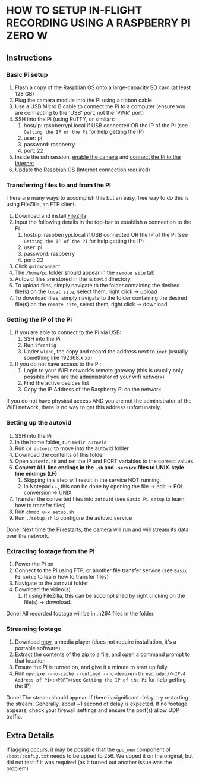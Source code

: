# HOW TO SETUP IN-FLIGHT RECORDING USING A RASPBERRY PI ZERO W

## Instructions

### Basic Pi setup

1. Flash a copy of the Raspbian OS onto a large-capacity SD card (at least 128 GB)
1. Plug the camera module into the Pi using a ribbon cable
1. Use a USB Micro B cable to connect the Pi to a computer (ensure you are connecting to the 'USB' port, not the 'PWR' port)
1. SSH into the Pi (using PuTTY, or similar):
    1. host/ip: raspberrypi.local if USB connected OR the IP of the Pi (see `Getting the IP of the Pi` for help getting the IP)
    1. user: pi
    1. password: raspberry
    1. port: 22
1. Inside the ssh session, [enable the camera](https://www.raspberrypi.org/documentation/configuration/camera.md) and [connect the Pi to the Internet](https://www.raspberrypi.org/documentation/configuration/wireless/wireless-cli.md)
1. Update the [Raspbian OS](https://www.raspberrypi.org/documentation/raspbian/updating.md) (Internet connection required)

### Transferring files to and from the PI

There are many ways to accomplish this but an easy, free way to do this is using FileZilla, an FTP client.

1. Download and install [FileZilla](https://filezilla-project.org/)
1. Input the following details in the top-bar to establish a connection to the Pi
    1. host/ip: raspberrypi.local if USB connected OR the IP of the Pi (see `Getting the IP of the Pi` for help getting the IP)
    1. user: pi
    1. password: raspberry
    1. port: 22
1. Click `quickconnect`
1. The `/home/pi` folder should appear in the `remote site` tab
1. Autovid files are stored in the `autovid` directory.
1. To upload files, simply navigate to the folder containing the desired file(s) on the `local site`, select them, right click -> upload
1. To download files, simply navigate to the folder containing the desired file(s) on the `remote site`, select them, right click -> download

### Getting the IP of the Pi

1. If you are able to connect to the Pi via USB:
	1. SSH into the Pi
	1. Run `ifconfig`
	1. Under `wlan0`, the copy and record the address next to `inet` (usually something like 192.168.x.xx)
1. If you do not have access to the Pi:
	1. Login to your WiFi network's remote gateway (this is usually only possible if you are the administrator of your wifi network)
	1. Find the active devices list
	1. Copy the IP Address of the Raspberry Pi on the network.
	
If you do not have physical access AND you are not the administrator of the WiFi network, there is no way to get this address unfortunately.

### Setting up the autovid

1. SSH into the Pi
1. In the home folder, run `mkdir autovid`
1. Run `cd autovid` to move into the autovid folder
1. Download the contents of this folder
1. Open `autovid.sh` and set the IP and PORT variables to the correct values
1. __Convert ALL line endings in the `.sh` and `.service` files to UNIX-style line endings (LF)__
	1. Skipping this step will result in the service NOT running.
	1. In Notepad++, this can be done by opening the file -> edit -> EOL conversion -> UNIX
1. Transfer the converted files into `autovid` (see `Basic Pi setup` to learn how to transfer files)
1. Run `chmod u+x setup.sh`
1. Run `./setup.sh` to configure the autovid service

Done! Next time the Pi restarts, the camera will run and will stream its data over the network.

### Extracting footage from the Pi

1. Power the Pi on
1. Connect to the Pi using FTP, or another file transfer service (see `Basic Pi setup` to learn how to transfer files)
1. Navigate to the `autovid` folder
1. Download the video(s)
	1. If using FileZilla, this can be accomplished by right clicking on the file(s) -> download.

Done! All recorded footage will be in .h264 files in the folder. 

### Streaming footage

1. Download [mpv](https://mpv.io/), a media player (does not require installation, it's a portable software)
1. Extract the contents of the zip to a file, and open a command prompt to that location
1. Ensure the Pi is turned on, and give it a minute to start up fully
1. Run `mpv.exe --no-cache --untimed --no-demuxer-thread udp://<IPv4 Address of Pi>:<PORT>`(see `Getting the IP of the Pi` for help getting the IP)

Done! The stream should appear. If there is significant delay, try restarting the stream. Generally, about ~1 second of delay is expected. If no footage appears, check your firewall settings and ensure the port(s) allow UDP traffic.

## Extra Details

If lagging occurs, it may be possible that the `gpu_mem` component of `/boot/config.txt` needs to be upped to 256. We upped it on the original, but did not test if it was required (as it turned out another issue was the problem)

